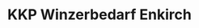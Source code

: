 ---
title: "KKP Winzerbedarf Enkirch"
url: /enkirch/kkp-winzerbedarf-enkirch/
shop: Landwirtschaftlich
---